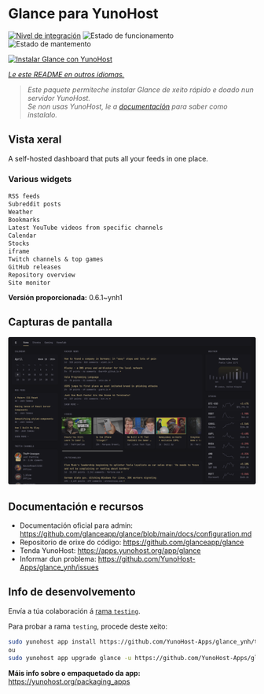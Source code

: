 <!--
NOTA: Este README foi creado automáticamente por <https://github.com/YunoHost/apps/tree/master/tools/readme_generator>
NON debe editarse manualmente.
-->

# Glance para YunoHost

[![Nivel de integración](https://dash.yunohost.org/integration/glance.svg)](https://ci-apps.yunohost.org/ci/apps/glance/) ![Estado de funcionamento](https://ci-apps.yunohost.org/ci/badges/glance.status.svg) ![Estado de mantemento](https://ci-apps.yunohost.org/ci/badges/glance.maintain.svg)

[![Instalar Glance con YunoHost](https://install-app.yunohost.org/install-with-yunohost.svg)](https://install-app.yunohost.org/?app=glance)

*[Le este README en outros idiomas.](./ALL_README.md)*

> *Este paquete permíteche instalar Glance de xeito rápido e doado nun servidor YunoHost.*  
> *Se non usas YunoHost, le a [documentación](https://yunohost.org/install) para saber como instalalo.*

## Vista xeral

A self-hosted dashboard that puts all your feeds in one place.

### Various widgets

    RSS feeds
    Subreddit posts
    Weather
    Bookmarks
    Latest YouTube videos from specific channels
    Calendar
    Stocks
    iframe
    Twitch channels & top games
    GitHub releases
    Repository overview
    Site monitor


**Versión proporcionada:** 0.6.1~ynh1

## Capturas de pantalla

![Captura de pantalla de Glance](./doc/screenshots/screenshot.png)

## Documentación e recursos

- Documentación oficial para admin: <https://github.com/glanceapp/glance/blob/main/docs/configuration.md>
- Repositorio de orixe do código: <https://github.com/glanceapp/glance>
- Tenda YunoHost: <https://apps.yunohost.org/app/glance>
- Informar dun problema: <https://github.com/YunoHost-Apps/glance_ynh/issues>

## Info de desenvolvemento

Envía a túa colaboración á [rama `testing`](https://github.com/YunoHost-Apps/glance_ynh/tree/testing).

Para probar a rama `testing`, procede deste xeito:

```bash
sudo yunohost app install https://github.com/YunoHost-Apps/glance_ynh/tree/testing --debug
ou
sudo yunohost app upgrade glance -u https://github.com/YunoHost-Apps/glance_ynh/tree/testing --debug
```

**Máis info sobre o empaquetado da app:** <https://yunohost.org/packaging_apps>

